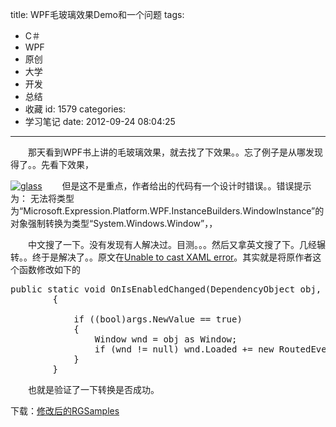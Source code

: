 title: WPF毛玻璃效果Demo和一个问题
tags:
  - C＃
  - WPF
  - 原创
  - 大学
  - 开发
  - 总结
  - 收藏
id: 1579
categories:
  - 学习笔记
date: 2012-09-24 08:04:25
---

　　那天看到WPF书上讲的毛玻璃效果，就去找了下效果。。忘了例子是从哪发现得了。。先看下效果，

[![]({{BASE_PATH}}/images/638a69761205e3d5c16a5bd34a2f775de190d137.jpg "glass")](http://leaverimage.b0.upaiyun.com/27420_o.jpg)
　　但是这不是重点，作者给出的代码有一个设计时错误。。错误提示为：
无法将类型为“Microsoft.Expression.Platform.WPF.InstanceBuilders.WindowInstance”的对象强制转换为类型“System.Windows.Window”，，

　　中文搜了一下。没有发现有人解决过。目测。。。然后又拿英文搜了下。几经辗转。。终于是解决了。。原文在[Unable to cast XAML error](http://social.msdn.microsoft.com/Forums/is/wpf/thread/931e75a8-cab6-492d-89cd-b7ca291fa273)。其实就是将原作者这个函数修改如下的

<pre class="lang:c# decode:true " >public static void OnIsEnabledChanged(DependencyObject obj, DependencyPropertyChangedEventArgs args)
        {

            if ((bool)args.NewValue == true)
            {
                Window wnd = obj as Window;
                if (wnd != null) wnd.Loaded += new RoutedEventHandler(wnd_Loaded);
            }
        }</pre> 
　　也就是验证了一下转换是否成功。

下载：[修改后的RGSamples](http://pan.baidu.com/share/link?shareid=61615&uk=1493685990)